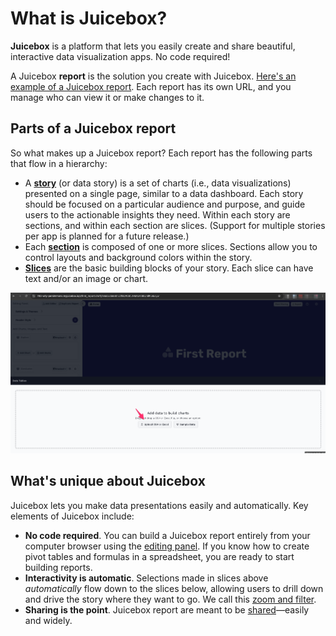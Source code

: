 # What is Juicebox?

**Juicebox** is a platform that lets you easily create and share beautiful, interactive data visualization apps. No code required!

A Juicebox **report** is the solution you create with Juicebox. [Here's an example of a Juicebox report](https://explore.myjuicebox.io/a/movie\_trends2/movie\_trends). Each report has its own URL, and you manage who can view it or make changes to it.

## Parts of a Juicebox report

So what makes up a Juicebox report? Each report has the following parts that flow in a hierarchy:

* A [**story**](../editing-apps/story-designer/#what-is-a-story) (or data story) is a set of charts (i.e., data visualizations) presented on a single page, similar to a data dashboard. Each story should be focused on a particular audience and purpose, and guide users to the actionable insights they need. Within each story are sections, and within each section are slices. (Support for multiple stories per app is planned for a future release.)
* Each [**section**](../editing-apps/story-designer/sections.md) is composed of one or more slices. Sections allow you to control layouts and background colors within the story.
* [**Slices**](../editing-apps/story-designer/slices/) are the basic building blocks of your story. Each slice can have text and/or an image or chart.

![Parts of a Juicebox report](<../.gitbook/assets/image (11).png>)

## What's unique about Juicebox

Juicebox lets you make data presentations easily and automatically. Key elements of Juicebox include:

* **No code required**. You can build a Juicebox report entirely from your computer browser using the [editing panel](../editing-apps/creating-and-editing.md#edit-an-app). If you know how to create pivot tables and formulas in a spreadsheet, you are ready to start building reports.&#x20;
* **Interactivity is automatic**. Selections made in slices above _automatically_ flow down to the slices below, allowing users to drill down and drive the story where they want to go. We call this [zoom and filter](../viewing-apps/data-flow.md).
* **Sharing is the point**. Juicebox report are meant to be [shared](../editing-apps/publish-and-share/sharing-and-access-controls.md)—easily and widely.
